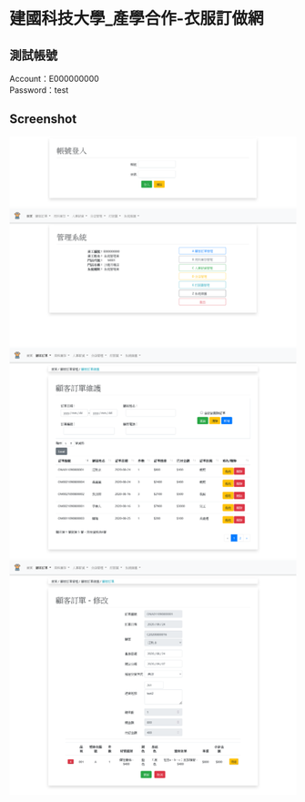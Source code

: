 # 建國科技大學_產學合作-衣服訂做網

## 測試帳號
Account：E000000000  
Password：test

## Screenshot
![login](https://raw.githubusercontent.com/wei032499/ctu_clothes/main/screenshot/login.png)
![home](https://raw.githubusercontent.com/wei032499/ctu_clothes/main/screenshot/home.png)
![orderManage](https://raw.githubusercontent.com/wei032499/ctu_clothes/main/screenshot/orderManage.png)
![orderInfo](https://raw.githubusercontent.com/wei032499/ctu_clothes/main/screenshot/orderInfo.png)